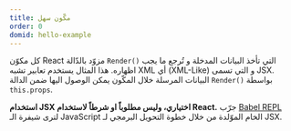 ```yaml
---
title: مكّون سهل
order: 0
domid: hello-example
---
```

كل مكوّن React مزوّد بالدّالة `Render()` التي تأخذ البيانات المدخلة و تُرجع ما يجب اظهاره.
هذا المثال يستخدم تعابير تشبه XML أي (XML-Like) و التي تسمى JSX.
البيانات المرسلة خلال المكّون يمكن الوصول اليها ضمن الدالة `Render()` بواسطة `this.props`.

**استخدام JSX اختياري، وليس مطلوباً او شرطاً لاستخدام React.** جرّب [Babel REPL](babel://es5-syntax-example)
 لترى شيفرة الـ JavaScript الخام الموّلدة من خلال خطوة التحويل البرمجي لـ JSX.
